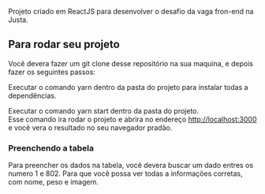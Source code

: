 Projeto criado em ReactJS para desenvolver o desafio da vaga fron-end na Justa.

## Para rodar seu projeto

Você devera fazer um git clone desse repositório na sua maquina, e depois fazer os seguintes passos:

Executar o comando yarn dentro da pasta do projeto para instalar todas a dependências.

Executar o comando yarn start dentro da pasta do projeto. <br />
Esse comando ira rodar o projeto e abrira no endereço [http://localhost:3000](http://localhost:3000) e você vera o resultado no seu navegador pradão.

### Preenchendo a tabela

Para preencher os dados na tabela, você devera buscar um dado entres os numero 1 e 802. Para que você possa ver todas a informações corretas, com nome, peso e imagem.
